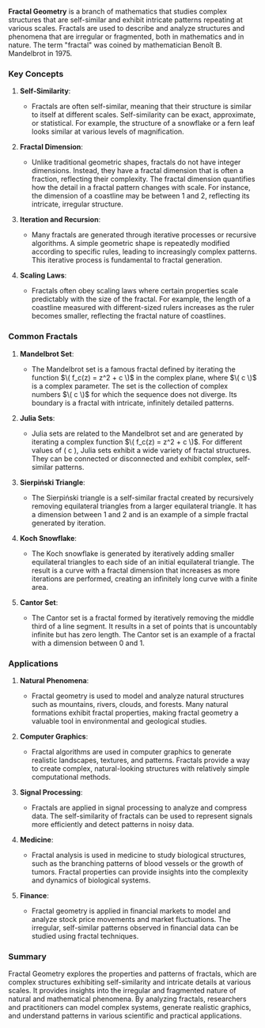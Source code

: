 **Fractal Geometry** is a branch of mathematics that studies complex structures that are self-similar and exhibit intricate patterns repeating at various scales. Fractals are used to describe and analyze structures and phenomena that are irregular or fragmented, both in mathematics and in nature. The term "fractal" was coined by mathematician Benoît B. Mandelbrot in 1975.

### Key Concepts

1. **Self-Similarity**:
   - Fractals are often self-similar, meaning that their structure is similar to itself at different scales. Self-similarity can be exact, approximate, or statistical. For example, the structure of a snowflake or a fern leaf looks similar at various levels of magnification.

2. **Fractal Dimension**:
   - Unlike traditional geometric shapes, fractals do not have integer dimensions. Instead, they have a fractal dimension that is often a fraction, reflecting their complexity. The fractal dimension quantifies how the detail in a fractal pattern changes with scale. For instance, the dimension of a coastline may be between 1 and 2, reflecting its intricate, irregular structure.

3. **Iteration and Recursion**:
   - Many fractals are generated through iterative processes or recursive algorithms. A simple geometric shape is repeatedly modified according to specific rules, leading to increasingly complex patterns. This iterative process is fundamental to fractal generation.

4. **Scaling Laws**:
   - Fractals often obey scaling laws where certain properties scale predictably with the size of the fractal. For example, the length of a coastline measured with different-sized rulers increases as the ruler becomes smaller, reflecting the fractal nature of coastlines.

### Common Fractals

1. **Mandelbrot Set**:
   - The Mandelbrot set is a famous fractal defined by iterating the function $\( f_c(z) = z^2 + c \)$ in the complex plane, where $\( c \)$ is a complex parameter. The set is the collection of complex numbers $\( c \)$ for which the sequence does not diverge. Its boundary is a fractal with intricate, infinitely detailed patterns.

2. **Julia Sets**:
   - Julia sets are related to the Mandelbrot set and are generated by iterating a complex function $\( f_c(z) = z^2 + c \)$. For different values of \( c \), Julia sets exhibit a wide variety of fractal structures. They can be connected or disconnected and exhibit complex, self-similar patterns.

3. **Sierpiński Triangle**:
   - The Sierpiński triangle is a self-similar fractal created by recursively removing equilateral triangles from a larger equilateral triangle. It has a dimension between 1 and 2 and is an example of a simple fractal generated by iteration.

4. **Koch Snowflake**:
   - The Koch snowflake is generated by iteratively adding smaller equilateral triangles to each side of an initial equilateral triangle. The result is a curve with a fractal dimension that increases as more iterations are performed, creating an infinitely long curve with a finite area.

5. **Cantor Set**:
   - The Cantor set is a fractal formed by iteratively removing the middle third of a line segment. It results in a set of points that is uncountably infinite but has zero length. The Cantor set is an example of a fractal with a dimension between 0 and 1.

### Applications

1. **Natural Phenomena**:
   - Fractal geometry is used to model and analyze natural structures such as mountains, rivers, clouds, and forests. Many natural formations exhibit fractal properties, making fractal geometry a valuable tool in environmental and geological studies.

2. **Computer Graphics**:
   - Fractal algorithms are used in computer graphics to generate realistic landscapes, textures, and patterns. Fractals provide a way to create complex, natural-looking structures with relatively simple computational methods.

3. **Signal Processing**:
   - Fractals are applied in signal processing to analyze and compress data. The self-similarity of fractals can be used to represent signals more efficiently and detect patterns in noisy data.

4. **Medicine**:
   - Fractal analysis is used in medicine to study biological structures, such as the branching patterns of blood vessels or the growth of tumors. Fractal properties can provide insights into the complexity and dynamics of biological systems.

5. **Finance**:
   - Fractal geometry is applied in financial markets to model and analyze stock price movements and market fluctuations. The irregular, self-similar patterns observed in financial data can be studied using fractal techniques.

### Summary

Fractal Geometry explores the properties and patterns of fractals, which are complex structures exhibiting self-similarity and intricate details at various scales. It provides insights into the irregular and fragmented nature of natural and mathematical phenomena. By analyzing fractals, researchers and practitioners can model complex systems, generate realistic graphics, and understand patterns in various scientific and practical applications.
